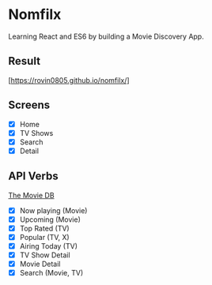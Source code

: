 # Nomfilx

Learning React and ES6 by building a Movie Discovery App.

## Result

[https://rovin0805.github.io/nomfilx/]

## Screens

- [x] Home
- [x] TV Shows
- [x] Search
- [x] Detail

## API Verbs

[The Movie DB](https://developers.themoviedb.org/3/getting-started/introduction)

- [x] Now playing (Movie)
- [x] Upcoming (Movie)
- [x] Top Rated (TV)
- [x] Popular (TV, X)
- [x] Airing Today (TV)
- [x] TV Show Detail
- [x] Movie Detail
- [x] Search (Movie, TV)
